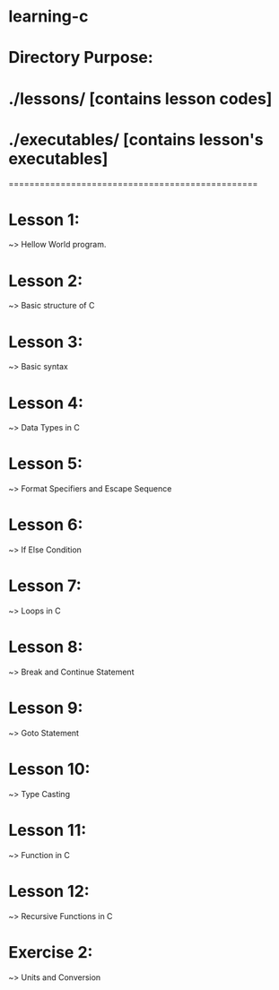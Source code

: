 # learning-c

# Directory Purpose:
# ./lessons/ [contains lesson codes]
# ./executables/ [contains lesson's executables]
================================================

# Lesson 1:
~> Hellow World program.

# Lesson 2:

~> Basic structure of C

# Lesson 3:
~> Basic syntax

# Lesson 4:
~> Data Types in C

# Lesson 5:
~> Format Specifiers and Escape Sequence

# Lesson 6:
~> If Else Condition

# Lesson 7:
~> Loops in C

# Lesson 8:
~> Break and Continue Statement

# Lesson 9:
~> Goto Statement

# Lesson 10: 
~> Type Casting

# Lesson 11:
~> Function in C

# Lesson 12:
~> Recursive Functions in C

# Exercise 2:
~> Units and Conversion


